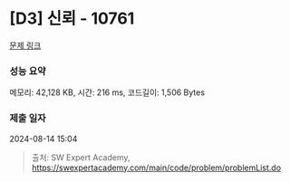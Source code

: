# [D3] 신뢰 - 10761 

[문제 링크](https://swexpertacademy.com/main/code/problem/problemDetail.do?contestProbId=AXSVc1TqEAYDFAQT) 

### 성능 요약

메모리: 42,128 KB, 시간: 216 ms, 코드길이: 1,506 Bytes

### 제출 일자

2024-08-14 15:04



> 출처: SW Expert Academy, https://swexpertacademy.com/main/code/problem/problemList.do